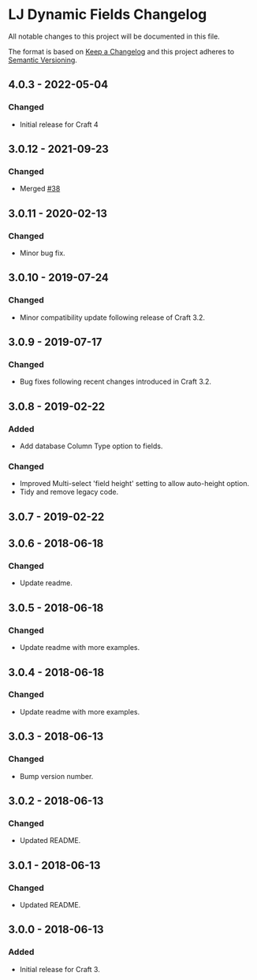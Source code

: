 # LJ Dynamic Fields Changelog

All notable changes to this project will be documented in this file.

The format is based on [Keep a Changelog](http://keepachangelog.com/) and this project adheres to [Semantic Versioning](http://semver.org/).

## 4.0.3 - 2022-05-04
### Changed
- Initial release for Craft 4

## 3.0.12 - 2021-09-23
### Changed
- Merged [#38](https://github.com/lewisjenkins/craft-dynamic-fields/pull/38)

## 3.0.11 - 2020-02-13
### Changed
- Minor bug fix.

## 3.0.10 - 2019-07-24
### Changed
- Minor compatibility update following release of Craft 3.2.

## 3.0.9 - 2019-07-17
### Changed
- Bug fixes following recent changes introduced in Craft 3.2.

## 3.0.8 - 2019-02-22
### Added
- Add database Column Type option to fields.
### Changed
- Improved Multi-select 'field height' setting to allow auto-height option.
- Tidy and remove legacy code.

## 3.0.7 - 2019-02-22

## 3.0.6 - 2018-06-18
### Changed
- Update readme.

## 3.0.5 - 2018-06-18
### Changed
- Update readme with more examples.

## 3.0.4 - 2018-06-18
### Changed
- Update readme with more examples.

## 3.0.3 - 2018-06-13
### Changed
- Bump version number.

## 3.0.2 - 2018-06-13
### Changed
- Updated README.

## 3.0.1 - 2018-06-13
### Changed
- Updated README.

## 3.0.0 - 2018-06-13
### Added
- Initial release for Craft 3.
